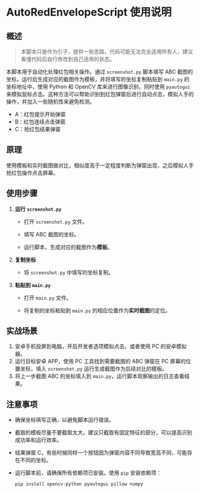 # AutoRedEnvelopeScript 使用说明

## 概述
> 本脚本只是作为引子，提供一些思路，代码可能无法完全适用所有人，建议看懂代码后自行修改到自己适用的状态。

本脚本用于自动化处理红包相关操作。通过 `screenshot.py` 脚本填写 ABC 截图的坐标，运行后生成对应的截图作为模板，并将填写的坐标复制粘贴到 `main.py` 的坐标地址中，使用 Python 和 OpenCV 库来进行图像识别，同时使用 `pyautogui` 来模拟鼠标点击。这种方法可以帮助识别到红包弹窗后进行自动点击，模拟人手的操作，并加入一些随机性来避免检测。

- A：红包提示开始弹窗
- B：红包连续点击弹窗
- C：抢红包结果弹窗

## 原理

使用模板和实时截图做对比，相似度高于一定程度判断为弹窗出现，之后模拟人手抢红包操作点击屏幕。


## 使用步骤

1. **运行 `screenshot.py`**

     - 打开 `screenshot.py` 文件。

     - 填写 ABC 截图的坐标。

     - 运行脚本，生成对应的截图作为**模板**。

2. **复制坐标**
     - 将 `screenshot.py` 中填写的坐标复制。

3. **粘贴到 `main.py`**

     - 打开 `main.py` 文件。

     - 将复制的坐标粘贴到 `main.py` 的相应位置作为**实时截图**的定位。

## 实战场景

1. 安卓手机投屏到电脑，开启开发者选项模拟点击。或者使用 PC 的安卓模拟器。
2. 运行目标安卓 APP，使用 PC 工具找到需要截图的 ABC 弹窗在 PC 屏幕的位置坐标，填入 `screenshot.py` 运行生成截图作为后续对比的模板。
3. 将上一步截图 ABC 的坐标填入到 `main.py`，运行脚本观察输出的日志查看结果。

## 注意事项
- 确保坐标填写正确，以避免脚本运行错误。

- 截取的模板尽量不要截取太大，建议只截取有固定特征的部分，可以提高识别成功率和运行效率。

- 结果弹窗 C，有些时候同样一个按钮因为弹窗内容不同导致宽高不同，可能存在不同的坐标。

- 运行脚本前，请确保所有依赖项已安装。使用 `pip` 安装依赖项：
  ```bash
  pip install opencv-python pyautogui pillow numpy
  ```